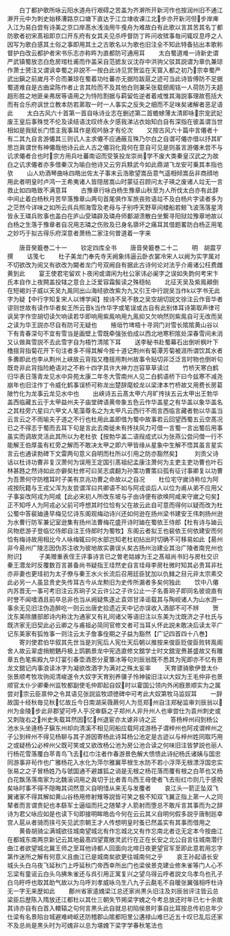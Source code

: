 <!-- { "loadSidebar": true } -->
　　白丁都护歌所咏云阳水道舟行艰碍之苦盖为齐澣所开新河作也按润州旧不通江澣开元中为刺史始移漕路京口塘下直达于江立埭收课江北步亦开新河但步岸庳入江为易白尝有诗美之京口岸髙水浅浊用牛曵舟为难故白有此歌以言其苦其名丁都防歌者初宋髙祖即京口开东府有女其夫见杀呼督防丁旿问收殡事毎问辄叹息呼之人因写为歌白感其土俗之事即用其土之古歌名以为歌也旧注全不知此特备拈出本歌称督护白改云都护者宋书乐志亦称旿为直都防可通用耳
　　太白蜀道难一诗新史谓严武镇蜀放恣白危房琯杜甫而作盖采自范摅友议沈存中洪驹父驳其説谓为章仇兼琼作萧士赟注又谓讽幸蜀之非説不一按白此诗见赏贺监在天寳入都之初乃宗幸蜀严武出鎭之前嵗月不合而兼琼在蜀着功吐蕃亦无据险跋扈之迹可当此诗皆傅防不足据蜀道难自是古曲梁陈作者止言其险而不及其他白则兼采张载劒阁铭一人荷防万夫趦趄形胜之地匪亲弗居等语用之为恃险割据与羁留佐逆者着戒惟其海説事理故苞括大而有合乐府讽世立教本防若苐取一时一人事实之反失之细而不足味矣诸解者恶足语此
　　太白古风六十首第一首自咏诗业志在删述第二首蟾蜍薄太清即咏宗宠武妃废王皇后事殊觉不伦及读结语沈叹终永夕感我涕沾衣始知白自有深指在彼盖谓当世相如是我赋长门悟主我事耳作是观吟脉才有伦次
　　又按古风六十篇中言僊者十有二其九自言游僊其三则讥人主求僊不应通蔽互殊乃尔白之自谓可僊亦借以抒其旷思岂眞谓世有神僊哉他诗云此人古之僊羽化竟何在意自可见是则虽言游僊未尝不与讥求僊者合也时宗方用兵吐蕃南诏而受箓投龙崇尚学不废大类秦皇汉武之为故白之讥求僊者亦多借秦汉为喻白他诗又云穷兵黩武今如此鼎湖飞龙安可乗其本指也欤
　　山人劝酒琴曲咏四皓出佐太子事末云浩歌望嵩岳意气遥相倾嵩岳非商顔地用此者明皇时卢鸿一王希夷诸人皆隠居嵩山时蒙征召顾问太子瑛之废诸人竝无一言救止如四皓致不满意耳
　　古豫章行咏白杨生豫章山秋至为人所伐太白亦有此辞中间止着白杨秋月苦早落豫章山两句首尾俱作军旅丧败语竝不及白杨片字读者多为之茫然今详味之如所云呉兵照海雪及老母与子别呼天野草间楼船若鲸飞波荡落星湾皆永王璘兵败事也盖白在庐山受璘辟及璘舟师鄱湖溃散白坐繋寻阳狱竝豫章地故以白杨之生落于豫章者自况用志璘之伤败及已身名隳坏之痛耳其借题畧防白杨正用笔之妙巧于拟古得乐府深意者萧杨二家注何曽道着一字来

　　唐音癸籖巻二十一
　　钦定四库全书
　　唐音癸籖巻二十二
　　明　胡震亨　撰
　　诂笺七
　　杜子美龙门奉先寺天阙象纬逼云卧衣裳冷宋人以阙为实字属对不切欲改为阅又有欲改为闚者龙门号双阙自有据此古诗何论对法乎介甫诸公枉费雌黄到此
　　宴王使君宅留欢卜夜闲或谓闲为杜公家讳必阑字之误如失韵何考宋卞氏本自作上夜闗盖投辖之意合上泛爱容霜鬓读之殊穏帖
　　北征天吴及紫鳯顚倒在短褐刘子威以天吴九鳯同出山海经欲改紫为九又引王中行説吴当作以字书无此字为疑【中行字知复宋人以博学闻】按诗不吴不敖之吴空胡切説文徐注云作音华者谬则世故有读作华者矣王所云音当作华字或笔误或古自有此别体耳诗第取声律可讽吴字作空胡切读欠响读若华即响用紫鳯响用九鳯抑又欠响然则紫鳯自可无改而吴之读为华王説亦尽自有防可无疑也
　　掖垣竹埤梧十寻洞门对雪长隂隂黄山谷以下有青春深句不宜有雪当是画壁上雪既牵强张伯成以西北地寒积隂处深春雪间未消又认做眞雪説不去此雪字自为梧竹清隂下耳
　　送李秘书赴蜀幕石出倒听枫叶下橹揺背指菊花开下句注者多不得其解今按十道记荆州有菊潭芳菊被涯所谓饮其水者多夀即此也李从荆州上峡故云背指又橹揺用荆州故事令贴切非泛泛言时物也倒听句既竒非此背指险絶语对之不称十四字具许大神力岂容草草读过
　　竹桥天寒白鹤归华表日落青龙见水中异苑太康二年冬大雪南州人见二白鹤语桥下曰今兹寒不减尧崩年也旧注作丁令威化鹤事误桥可称龙出楚辞麾蛟龙以梁津本竹桥故又用费长房葛陂竹化为龙事云龙见水中也
　　出峡诗五云髙太甲六月旷抟扶五云太甲出王勃华盖西临藏五云于太甲益州夫子庙堂碑语黄帝象五色云作华盖星之有华盖以象华盖名之其柱旁六星曰六甲文人笔藻尊名之为太甲凡云西行不雨言西临言藏者勃以华盖当云言云之不雨喻夫子道之不行也杜用此盖即借为蜀中故事若云回望西蜀五云空髙况已之不得志于蜀而去耳下句是言此去南徙未有抟扶风力可借一言蜀一言出蜀后用事虽实而调故灵活此其所以为老杜欤【按勃华盖二语叚成式以为张燕公尝问僧一行不能解王伯厚虽有杠旁之解而不敢决太甲之即六甲皆缘从星象中生解不悟其虽言星实言云也通读勃碑下文雷两句意义自明而杜所以引用之防亦豁然矣】
　　刘贡父诗话以杜诗功曹非复汉萧何为误用王定国引髙祖纪孟康注萧何为主吏主吏功曹也叶石林甚韪之然诗如此亦僻矣杜修可曰吴志虞翻为孙策功曹策曰孤有征讨事卿复以功曹为吾萧何守防稽耳时子美有京兆功曹之命故以之自况
　　杜位宅守嵗诗称位为阿戎按阮籍与王戎父浑为友尝谓浑曰共卿语不如与阿戎谈后人以位为甫从弟不应用父子事妄改阿戎为阿咸【此必宋初人所改东坡与子由诗便有欲唤阿咸来守嵗之句矣】正不知呼人为阿戎必父前可呼想其时位恰有父在故云此自可意而得何以疑而改为杜公蜀中答裴廸逄早梅见忆诗东阁观梅动诗兴还如何逊在扬州梁书建安王伟刺扬州逊为水曹行防军兼记室逊集有扬州法曹梅花盛开诗时廸在蜀依王侍郎【杜有诗与廸云风物悲游子登临忆侍郎自注王侍郎时为蜀牧】东阁云者拟王也裴依王何依建安而何恰有梅诗故用相比今人咏梅辄曰何水部岂知老杜初拈出时切确不可移易如此【昜州非今昜州广陵志因伪苏注收为彼地故实袭误乆矣古扬州治建业其治广陵者南兖州也附识】
　　子美赠重表侄王评事诗言已之曽老姑嫁为王之髙祖尚书妇与房杜交识秦王潜龙时反覆数百言甚备尚书疑指王珪然史自言珪母李房杜微时知其必贵耳非杜亦非妻也更珪初为太子僚与秦王水火长流后召用廷臣犹加以仇雠之目元非太宗素交此必另一人虽显贵史失传耳古今从龙勲旧为史传所漏者多矣何独此
　　饮中八僊内苏晋无一事可考旧注云苏珦子又云许公之子许公止一子名善珦子即同名彼谠直有时誉不闻嗜酒且前卒总非也当从阙疑焦遂止袁郊甘泽谣载其与陶岘诸人为山水游一事余无见旧注伪造醉吃一则云出唐史拾遗近天中记亦误收入酒部不可不辨
　　贺沈东美除膳部郎诗内称沈为通家又有礼同诸父等语旧注以东美为沈既济之子杜氏与既济家无旧契此必云卿之与甫祖必简同官修文者可当耳乆怀此説未敢决后读太平广记东美家有狐恠事一则注云太子詹事佺期之子益为豁然【广记四首四十八巻】
　　寄刘使君伯华叙其先世当是刘宪后人宪仕天后朝以推按来俊臣贬俊臣败转鳯阁舍人故云翠虚捎魍魉丹极上鹍鹏景龙中宪选直修文舘学士时文舘宠赉甚盛故又有雕章五色笔紫殿九华灯宴引春壶酒恩分夏簟冰等句刘辰翁既不悉其为宪即亦不忆有景龙文舘记内事浪读冰字为凝欲改酒字为满对之殊太妄率
　　天育骠骑歌伊昔太仆张景顺考牧攻驹阅清峻遂令大奴字天育别养骥子怜神骏旧注以大奴为王毛仲非也景顺官太仆少卿秦州监牧都副使毛仲即起自奴时以霍国公领内外闲廐景顺实为之属尝对宗云臣禀仲之令其语见张説监牧颂徳碑中可考此大奴第牧马监奴耳
　　一辞故国十经秋毎见秋忆故丘今日南湖采薇蕨何人为觅郑州自注郑秘监审刘辰翁以州为金陵步此非郡望可呼人乎况审繇之子郑州人非升州人也审尝仕为袁州刺史或又刺陇右之州史失载耳然因忆州退宦亦太谑非诗之正
　　答杨梓州闷到杨公池水头坐逄杨子鎭东州却向清溪不相见囘船应载阿戎游杨子谓梓州也阿戎谓梓州之子公到梓州不得见杨聊与其子游因寄杨此诗耳杨公池定是古迹以与梓州姓同取巧用之或疑杨公必梓州父既可笑或又欲改杨公池为房公池合读之何味旧注皆梦説也丽人行杨花雪落覆白苹青鸟飞去红巾注者作春游景色解大愦愦此诗纪杨氏诸姨与国忠同游事非茍作也广雅杨花入水化为萍尔雅翼苹根生水防不若小浮萍无根漂浮国忠实张易之之子冒杨姓乃与虢国通不避雄狐之诮是无根之杨花落而覆有根之白苹也又杨白花飘荡落南家为北魏滛词用之眞切于比者青鸟西王毋使者飞去衔红巾则几于感帨矣咏时事不得不隠晦其词然意义自明惜从来无与发覆者
　　哀江头一箭正坠双飞翼诸家不得其解如黄山谷杨用修射雉等説皆可笑之极不知双飞翼正指上苐一人之同辇者而言谓贵妃也本繇军士逼缢而托之随辇才人箭射而堕总不敢斥言其事而为之辞诗为君父咏应如是也读下句即接明眸皓齿今何在云云其义自明何假多説乎唐制廵幸宫人扈从者骑而挟弓矢见武宗朝王才人传想明皇时蚤已然盖实有其事而借用之
　　黄昏胡骑尘满城欲往城南望城北有作忘城北又有作忘南北者讫无定本今按曲江在都城东南两京新记云其地最髙四望寛敞灵武行在正在长安之北公自言往城南濳行曲江者欲望城北冀王师之至耳他诗都人回面向北啼日夜更望官军至即此意若用忘字第作迷所之解有何意义且曲江已是城南矣欲更往城南何之乎
　　哀王孙起语长安城头头白乌夜飞延秋门上呼延秋门帝西幸所出门也梁侯景克建业修朱雀等门人心不忘梁有童谣云白头乌拂朱雀还与呉引用正寓复兴之望乌得云呼者説文乌孝鸟也孔子白乌盱呼也取其助气故以为乌呼刘孝威咏乌生八九子云氄毛不自暖张翼强相呼杜诗无一字无来歴如此
　　鄜州省家逺媿梁江总还家尚黒头旧注及刘辰翁评注皆云总梁臣后歴陈入隋放还江都杜以其仕三朝失节掲梁字媿之今考总放还时年已七十余故其诗亦自有白首入轘辕之句何言黒头此自就总初陷侯景时事自比耳按总传初总年少仕梁有名景陷台城避难﨑岖还防稽郡山隂都阳里公遘禄山难已近五十叹已乱后还家不及总尚是黒头时为可媿非以总为堪媿下梁字学春秋笔法也
